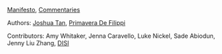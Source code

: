 [Manifesto](manifesto.md), [Commentaries](commentaries.md)

Authors: [Joshua Tan](https://joshuatan.com/research), [Primavera De Filippi](https://cyber.harvard.edu/people/pdefilippi)

Contributors: Amy Whitaker, Jenna Caravello, Luke Nickel, Sade Abiodun, Jenny Liu Zhang, [DISI](https://disi.org/)
